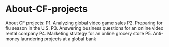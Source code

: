 # About-CF-projects
About CF projects:
P1. Analyzing global video game sales 
P2. Preparing for flu season in the U.S.
P3. Answering business questions for an online video rental company 
P4. Marketing strategy for an online grocery store 
P5. Anti-money laundering projects at a global bank 

